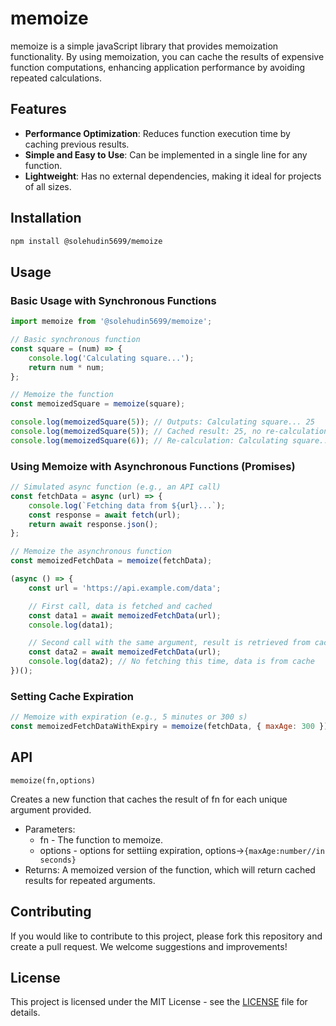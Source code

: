 # memoize

memoize is a simple javaScript library that provides memoization functionality. By using memoization, you can cache the results of expensive function computations, enhancing application performance by avoiding repeated calculations.

## Features

-   **Performance Optimization**: Reduces function execution time by caching previous results.
-   **Simple and Easy to Use**: Can be implemented in a single line for any function.
-   **Lightweight**: Has no external dependencies, making it ideal for projects of all sizes.

## Installation

```bash
npm install @solehudin5699/memoize
```

## Usage

### Basic Usage with Synchronous Functions

```javascript
import memoize from '@solehudin5699/memoize';

// Basic synchronous function
const square = (num) => {
    console.log('Calculating square...');
    return num * num;
};

// Memoize the function
const memoizedSquare = memoize(square);

console.log(memoizedSquare(5)); // Outputs: Calculating square... 25
console.log(memoizedSquare(5)); // Cached result: 25, no re-calculation
console.log(memoizedSquare(6)); // Re-calculation: Calculating square... 36
```

### Using Memoize with Asynchronous Functions (Promises)

```javascript
// Simulated async function (e.g., an API call)
const fetchData = async (url) => {
    console.log(`Fetching data from ${url}...`);
    const response = await fetch(url);
    return await response.json();
};

// Memoize the asynchronous function
const memoizedFetchData = memoize(fetchData);

(async () => {
    const url = 'https://api.example.com/data';

    // First call, data is fetched and cached
    const data1 = await memoizedFetchData(url);
    console.log(data1);

    // Second call with the same argument, result is retrieved from cache
    const data2 = await memoizedFetchData(url);
    console.log(data2); // No fetching this time, data is from cache
})();
```

### Setting Cache Expiration

```javascript
// Memoize with expiration (e.g., 5 minutes or 300 s)
const memoizedFetchDataWithExpiry = memoize(fetchData, { maxAge: 300 });
```

## API

`memoize(fn,options)`

Creates a new function that caches the result of fn for each unique argument provided.

-   Parameters:
    -   fn - The function to memoize.
    -   options - options for settiing expiration, options->`{maxAge:number//in seconds}`
-   Returns:
    A memoized version of the function, which will return cached results for repeated arguments.

## Contributing

If you would like to contribute to this project, please fork this repository and create a pull request. We welcome suggestions and improvements!

## License

This project is licensed under the MIT License - see the [LICENSE](LICENSE) file for details.
